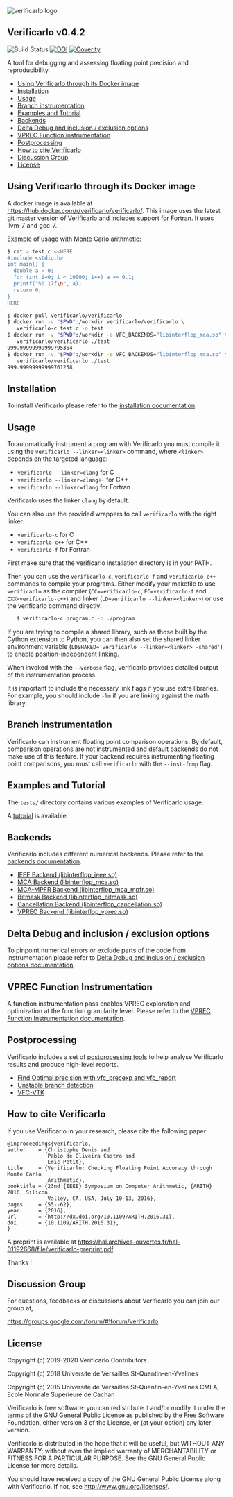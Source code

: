 ![verificarlo logo](https://avatars1.githubusercontent.com/u/12033642)

## Verificarlo v0.4.2

![Build Status](https://github.com/verificarlo/verificarlo/workflows/test-docker/badge.svg?branch=master)
[![DOI](https://zenodo.org/badge/34260221.svg)](https://zenodo.org/badge/latestdoi/34260221)
[![Coverity](https://scan.coverity.com/projects/19956/badge.svg)](https://scan.coverity.com/projects/verificarlo-verificarlo)

A tool for debugging and assessing floating point precision and reproducibility.

   * [Using Verificarlo through its Docker image](#using-verificarlo-through-its-docker-image)
   * [Installation](#installation)
   * [Usage](#usage)
   * [Branch instrumentation](#branch-instrumentation)
   * [Examples and Tutorial](#examples-and-tutorial)
   * [Backends](#backends)
   * [Delta Debug and inclusion / exclusion options](#delta-debug-and-inclusion--exclusion-options)
   * [VPREC Function instrumentation](#vprec-function-instrumentation)
   * [Postprocessing](#postprocessing)
   * [How to cite Verificarlo](#how-to-cite-verificarlo)
   * [Discussion Group](#discussion-group)
   * [License](#license)


## Using Verificarlo through its Docker image

A docker image is available at https://hub.docker.com/r/verificarlo/verificarlo/.
This image uses the latest git master version of Verificarlo and includes
support for Fortran. It uses llvm-7 and gcc-7.

Example of usage with Monte Carlo arithmetic:

```bash
$ cat > test.c <<HERE
#include <stdio.h>
int main() {
  double a = 0;
  for (int i=0; i < 10000; i++) a += 0.1;
  printf("%0.17f\n", a);
  return 0;
}
HERE

$ docker pull verificarlo/verificarlo
$ docker run -v "$PWD":/workdir verificarlo/verificarlo \
   verificarlo-c test.c -o test
$ docker run -v "$PWD":/workdir -e VFC_BACKENDS="libinterflop_mca.so" \
   verificarlo/verificarlo ./test
999.99999999999795364
$ docker run -v "$PWD":/workdir -e VFC_BACKENDS="libinterflop_mca.so" \
   verificarlo/verificarlo ./test
999.99999999999761258
```

## Installation

To install Verificarlo please refer to the [installation documentation](doc/01-Install.md).

## Usage

To automatically instrument a program with Verificarlo you must compile it using
the `verificarlo --linker=<linker>` command, where `<linker>` depends on the targeted language:


* `verificarlo --linker=clang`   for C
* `verificarlo --linker=clang++` for C++
* `verificarlo --linker=flang`   for Fortran

Verificarlo uses the linker `clang` by default.

You can also use the provided wrappers to call `verificarlo` with the right linker:

* `verificarlo-c` for C
* `verificarlo-c++` for C++
* `verificarlo-f` for Fortran

First make sure that the verificarlo installation
directory is in your PATH.

Then you can use the `verificarlo-c`, `verificarlo-f` and `verificarlo-c++` commands to compile your programs.
Either modify your makefile to use `verificarlo` as the compiler (`CC=verificarlo-c`,
`FC=verificarlo-f` and `CXX=verificarlo-c++`) and linker (`LD=verificarlo --linker=<linker>`) or use the verificarlo command
directly:

```bash
   $ verificarlo-c program.c -o ./program
```

If you are trying to compile a shared library, such as those built by the Cython
extension to Python, you can then also set the shared linker environment variable
(`LDSHARED='verificarlo --linker=<linker> -shared'`) to enable position-independent linking.

When invoked with the `--verbose` flag, verificarlo provides detailed output of
the instrumentation process.

It is important to include the necessary link flags if you use extra libraries.
For example, you should include `-lm` if you are linking against the math
library.

## Branch instrumentation

Verificarlo can instrument floating point comparison operations. By default,
comparison operations are not instrumented and default backends do not make use of
this feature. If your backend requires instrumenting floating point comparisons, you
must call `verificarlo` with the `--inst-fcmp` flag.

## Examples and Tutorial

The `tests/` directory contains various examples of Verificarlo usage.

A [tutorial](https://github.com/verificarlo/verificarlo/wiki/Tutorials) is available.

## Backends

Verificarlo includes different numerical backends. Please refer to the [backends documentation](doc/02-Backends.md).

  * [IEEE Backend (libinterflop_ieee.so)](doc/02-Backends.md#ieee-backend-libinterflop_ieeeso)
  * [MCA Backend (libinterflop_mca.so)](doc/02-Backends.md#mca-backend-libinterflop_mcaso)
  * [MCA-MPFR Backend (libinterflop_mca_mpfr.so)](doc/02-Backends.md#mca-mpfr-backend-libinterflop_mca_mpfrso)
  * [Bitmask Backend (libinterflop_bitmask.so)](doc/02-Backends.md#bitmask-backend-libinterflop_bitmaskso)
  * [Cancellation Backend (libinterflop_cancellation.so)](doc/02-Backends.md#cancellation-backend-libinterflop_cancellationso)
  * [VPREC Backend (libinterflop_vprec.so)](doc/02-Backends.md#vprec-backend-libinterflop_vprecso)

## Delta Debug and inclusion / exclusion options 

To pinpoint numerical errors or exclude parts of the code from instrumentation
please refer to [Delta Debug and inclusion / exclusion options documentation](doc/03-DeltaDebug-inclusion-exclusion.md).

## VPREC Function Instrumentation

A function instrumentation pass enables VPREC exploration and optimization at
the function granularity level. Please refer to the [VPREC Function Instrumentation documentation](doc/04-VPREC-function-instrumentation.md).

## Postprocessing

Verificarlo includes a set of [postprocessing tools](doc/05-Postprocessing.md) to help analyse Verificarlo results and produce high-level reports. 

  * [Find Optimal precision with vfc_precexp and vfc_report](doc/05-Postprocessing.md#find-optimal-precision-with-vfc_precexp-and-vfc_report)
  * [Unstable branch detection](doc/05-Postprocessing.md#unstable-branch-detection)
  * [VFC-VTK](doc/05-Postprocessing.md#vfc-vtk)

## How to cite Verificarlo

If you use Verificarlo in your research, please cite the following paper:

    @inproceedings{verificarlo,
    author    = {Christophe Denis and
                 Pablo de Oliveira Castro and
                 Eric Petit},
    title     = {Verificarlo: Checking Floating Point Accuracy through Monte Carlo
                 Arithmetic},
    booktitle = {23nd {IEEE} Symposium on Computer Arithmetic, {ARITH} 2016, Silicon
                 Valley, CA, USA, July 10-13, 2016},
    pages     = {55--62},
    year      = {2016},
    url       = {http://dx.doi.org/10.1109/ARITH.2016.31},
    doi       = {10.1109/ARITH.2016.31},
    }

A preprint is available at https://hal.archives-ouvertes.fr/hal-01192668/file/verificarlo-preprint.pdf.

Thanks !

## Discussion Group

For questions, feedbacks or discussions about Verificarlo you can join our group at,

https://groups.google.com/forum/#!forum/verificarlo

## License
Copyright (c) 2019-2020
   Verificarlo Contributors

Copyright (c) 2018
   Universite de Versailles St-Quentin-en-Yvelines

Copyright (c) 2015
   Universite de Versailles St-Quentin-en-Yvelines
   CMLA, Ecole Normale Superieure de Cachan

Verificarlo is free software: you can redistribute it and/or modify
it under the terms of the GNU General Public License as published by
the Free Software Foundation, either version 3 of the License, or
(at your option) any later version.

Verificarlo is distributed in the hope that it will be useful,
but WITHOUT ANY WARRANTY; without even the implied warranty of
MERCHANTABILITY or FITNESS FOR A PARTICULAR PURPOSE.  See the
GNU General Public License for more details.

You should have received a copy of the GNU General Public License
along with Verificarlo.  If not, see <http://www.gnu.org/licenses/>.
